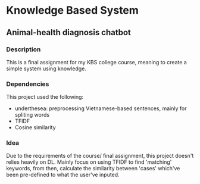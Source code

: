 # Knowledge Based System

## Animal-health diagnosis chatbot

### Description
This is a final assignment for my KBS college course, meaning to create a simple system using knowledge.

### Dependencies
This project used the following:
- underthesea: preprocessing Vietnamese-based sentences, mainly for spliting words
- TFIDF
- Cosine similarity

### Idea
Due to the requirements of the course/ final assignment, this project doesn't relies heavily on DL. Mainly focus on using TFIDF to find 'matching' keywords, from then, calculate the similarity between 'cases' which've been pre-defined to what the user've inputed.